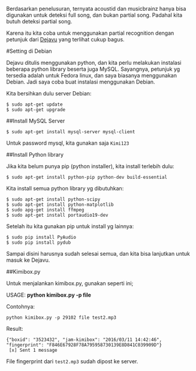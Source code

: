 Berdasarkan penelusuran, ternyata acoustid dan musicbrainz hanya bisa digunakan untuk deteksi full song, dan bukan partial song. Padahal kita butuh deteksi partial song.

Karena itu kita coba untuk menggunakan partial recognition dengan petunjuk dari [Dejavu](https://github.com/worldveil/dejavu) yang terlihat cukup bagus.

#Setting di Debian

Dejavu ditulis menggunakan python, dan kita perlu melakukan instalasi beberapa python library beserta juga MySQL. Sayangnya, petunjuk yg tersedia adalah untuk Fedora linux, dan saya biasanya menggunakan Debian. Jadi saya coba buat instalasi menggunakan Debian.

Kita bersihkan dulu server Debian:

```
$ sudo apt-get update
$ sudo apt-get upgrade
```

##Install MySQL Server

```
$ sudo apt-get install mysql-server mysql-client
```
Untuk password mysql, kita gunakan saja `Kimi123` 

##Install Python library

Jika kita belum punya pip (python installer), kita install terlebih dulu:
```
$ sudo apt-get install python-pip python-dev build-essential 
```
Kita install semua python library yg dibutuhkan:
```
$ sudo apt-get install python-scipy
$ sudo apt-get install python-matplotlib
$ sudo apg-get install ffmpeg
$ sudo apt-get install portaudio19-dev
```
Setelah itu kita gunakan pip untuk install yg lainnya:
```
$ sudo pip install PyAudio
$ sudo pip install pydub
```

Sampai disini harusnya sudah selesai semua, dan kita bisa lanjutkan untuk masuk ke Dejavu.

##Kimibox.py

Untuk menjalankan kimibox.py, gunakan seperti ini;

USAGE: **python kimibox.py -p <boxid> file <nama file>**

Contohnya:

`python kimibox.py -p 29102 file test2.mp3`

Result:

```
{"boxid": "3523432", "jam-kimibox": "2016/03/11 14:42:46", "fingerprint": "F846E67928F78A795958730139E8D841C039909D"}
 [x] Sent 1 message
 ```
 
 File fingerprint dari `test2.mp3` sudah dipost ke server.

